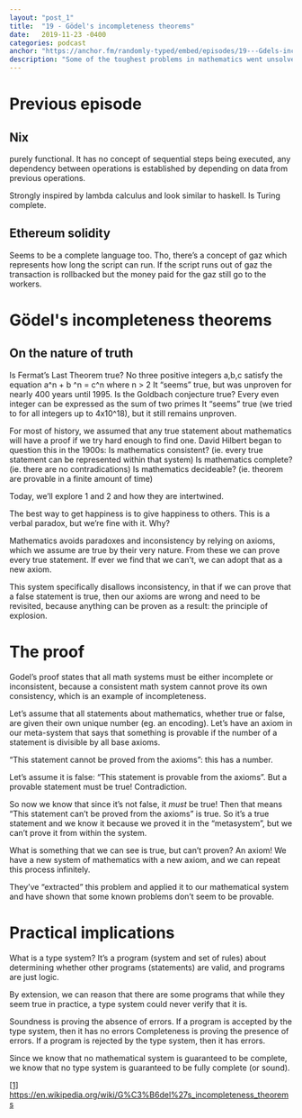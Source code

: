 ```yaml
---
layout: "post_1"
title:  "19 - Gödel's incompleteness theorems"
date:   2019-11-23 -0400
categories: podcast
anchor: "https://anchor.fm/randomly-typed/embed/episodes/19---Gdels-incompleteness-theorems-e8vdgv"
description: "Some of the toughest problems in mathematics went unsolved for long periods of time, only for them to be proven hundreds of years later. Can anything and everything eventually be proven with the right level of ingenuity? Gödel's shocking proofs tells us that there are some statements which just aren't provable, even if they appear to be true."
---
```

# Previous episode
## Nix
purely functional. It has no concept of sequential steps being executed, any dependency between operations is established by depending on data from previous operations.

Strongly inspired by lambda calculus and look similar to haskell. Is Turing complete.

## Ethereum solidity
Seems to be a complete language too. Tho, there’s a concept of gaz which represents how long the script can run. If the script runs out of gaz the transaction is rollbacked but the money paid for the gaz still go to the workers.

# Gödel's incompleteness theorems <span class="footnote"></span>

## On the nature of truth
Is Fermat’s Last Theorem true?
No three positive integers a,b,c satisfy the equation a^n + b ^n = c^n where n > 2
It “seems” true, but was unproven for nearly 400 years until 1995.
Is the Goldbach conjecture true?
Every even integer can be expressed as the sum of two primes
It “seems” true (we tried to for all integers up to 4x10^18), but it still remains unproven.

For most of history, we assumed that any true statement about mathematics will have a proof if we try hard enough to find one. David Hilbert began to question this in the 1900s:
Is mathematics consistent? (ie. every true statement can be represented within that system)
Is mathematics complete? (ie. there are no contradications)
Is mathematics decideable? (ie. theorem are provable in a finite amount of time)

Today, we’ll explore 1 and 2 and how they are intertwined.

The best way to get happiness is to give happiness to others. This is a verbal paradox, but we’re fine with it. Why?

Mathematics avoids paradoxes and inconsistency by relying on axioms, which we assume are true by their very nature. From these we can prove every true statement. If ever we find that we can’t, we can adopt that as a new axiom.

This system specifically disallows inconsistency, in that if we can prove that a false statement is true, then our axioms are wrong and need to be revisited, because anything can be proven as a result: the principle of explosion.

# The proof

Godel’s proof states that all math systems must be either incomplete or inconsistent, because a consistent math system cannot prove its own consistency, which is an example of incompleteness.

Let’s assume that all statements about mathematics, whether true or false, are given their own unique number (eg. an encoding). Let’s have an axiom in our meta-system that says that something is provable if the number of a statement is divisible by all base axioms.

“This statement cannot be proved from the axioms”: this has a number.

Let’s assume it is false: “This statement is provable from the axioms”. But a provable statement must be true! Contradiction.

So now we know that since it’s not false, it _must_ be true! Then that means “This statement can’t be proved from the axioms” is true. So it’s a true statement and we know it because we proved it in the “metasystem”, but we can’t prove it from within the system.

What is something that we can see is true, but can’t proven? An axiom! We have a new system of mathematics with a new axiom, and we can repeat this process infinitely.

They’ve “extracted” this problem and applied it to our mathematical system and have shown that some known problems don’t seem to be provable.

# Practical implications

What is a type system? It’s a program (system and set of rules) about determining whether other programs (statements) are valid, and programs are just logic.

By extension, we can reason that there are some programs that while they seem true in practice, a type system could never verify that it is.

Soundness is proving the absence of errors. If a program is accepted by the type system, then it has no errors
Completeness is proving the presence of errors. If a program is rejected by the type system, then it has errors.

Since we know that no mathematical system is guaranteed to be complete, we know that no type system is guaranteed to be fully complete (or sound).

<span class="footnotes">
  <a href="https://en.wikipedia.org/wiki/G%C3%B6del%27s_incompleteness_theorems">[1] https://en.wikipedia.org/wiki/G%C3%B6del%27s_incompleteness_theorems</a> <br/>
</span>
